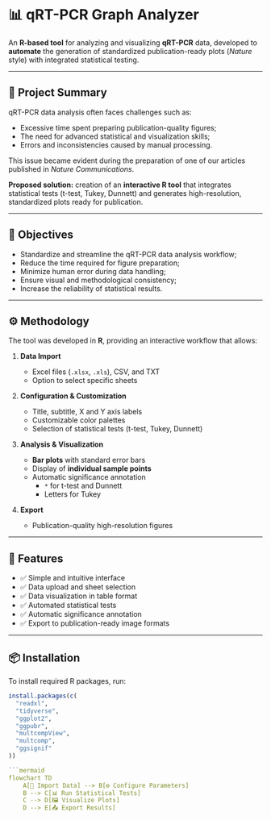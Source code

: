 # 📊 qRT-PCR Graph Analyzer

An **R-based tool** for analyzing and visualizing **qRT-PCR** data, developed to **automate** the generation of standardized publication-ready plots (*Nature* style) with integrated statistical testing.  

---

## 🔎 Project Summary

qRT-PCR data analysis often faces challenges such as:  
- Excessive time spent preparing publication-quality figures;  
- The need for advanced statistical and visualization skills;  
- Errors and inconsistencies caused by manual processing.  

This issue became evident during the preparation of one of our articles published in *Nature Communications*.  

**Proposed solution:** creation of an **interactive R tool** that integrates statistical tests (t-test, Tukey, Dunnett) and generates high-resolution, standardized plots ready for publication.  

---

## 🎯 Objectives

- Standardize and streamline the qRT-PCR data analysis workflow;  
- Reduce the time required for figure preparation;  
- Minimize human error during data handling;  
- Ensure visual and methodological consistency;  
- Increase the reliability of statistical results.  

---

## ⚙️ Methodology

The tool was developed in **R**, providing an interactive workflow that allows:  

1. **Data Import**  
   - Excel files (`.xlsx`, `.xls`), CSV, and TXT  
   - Option to select specific sheets  

2. **Configuration & Customization**  
   - Title, subtitle, X and Y axis labels  
   - Customizable color palettes  
   - Selection of statistical tests (t-test, Tukey, Dunnett)  

3. **Analysis & Visualization**  
   - **Bar plots** with standard error bars  
   - Display of **individual sample points**  
   - Automatic significance annotation  
     - `*` for t-test and Dunnett  
     - Letters for Tukey  

4. **Export**  
   - Publication-quality high-resolution figures  

---

## 🧪 Features

- ✅ Simple and intuitive interface  
- ✅ Data upload and sheet selection  
- ✅ Data visualization in table format  
- ✅ Automated statistical tests  
- ✅ Automatic significance annotation  
- ✅ Export to publication-ready image formats  

---

## 📦 Installation

To install required R packages, run:

```r
install.packages(c(
  "readxl",
  "tidyverse",
  "ggplot2",
  "ggpubr",
  "multcompView",
  "multcomp",
  "ggsignif"
))

```mermaid
flowchart TD
    A[📂 Import Data] --> B[⚙️ Configure Parameters]
    B --> C[📊 Run Statistical Tests]
    C --> D[🖼️ Visualize Plots]
    D --> E[📤 Export Results]
